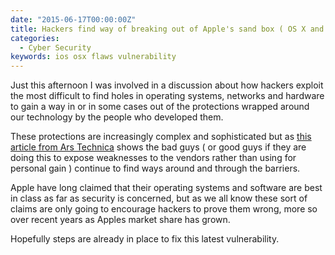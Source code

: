 ```yaml
---
date: "2015-06-17T00:00:00Z"
title: Hackers find way of breaking out of Apple's sand box ( OS X and iOS )
categories:
  - Cyber Security
keywords: ios osx flaws vulnerability
---
```

Just this afternoon I was involved in a discussion about how hackers exploit the most difficult to find holes in operating systems, networks and hardware to gain a way in or in some cases out of the protections wrapped around our technology by the people who developed them.

These protections are increasingly complex and sophisticated but as 
[this article from Ars Technica](http://arstechnica.com/security/2015/06/serious-os-x-and-ios-flaws-let-hackers-steal-keychain-1password-contents/) shows the bad guys ( or good guys if they are doing this to expose weaknesses to the vendors rather than using for personal gain ) continue to find ways around and through the barriers.

Apple have long claimed that their operating systems and software are best in class as far as security is concerned, but as we all know these sort of claims are only going to encourage hackers to prove them wrong, more so over recent years as Apples market share has grown.

Hopefully steps are already in place to fix this latest vulnerability.

